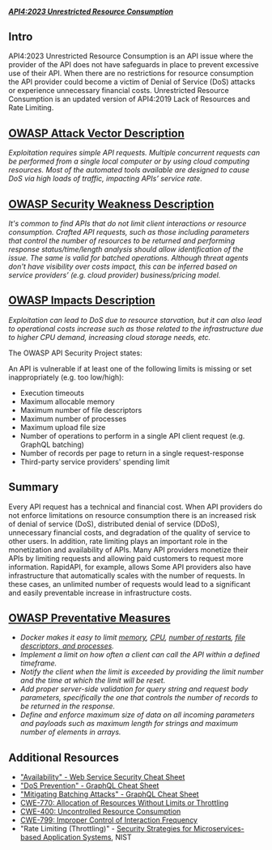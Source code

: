 ##### [API4:2023 Unrestricted Resource Consumption](https://university.apisec.ai/products/owasp-api-security-top-10-and-beyond/categories/2152492155)

## Intro

API4:2023 Unrestricted Resource Consumption is an API issue where the provider of the API does not have safeguards in place to prevent excessive use of their API. When there are no restrictions for resource consumption the API provider could become a victim of Denial of Service (DoS) attacks or experience unnecessary financial costs. Unrestricted Resource Consumption is an updated version of API4:2019 Lack of Resources and Rate Limiting.

## [OWASP Attack Vector Description](https://owasp.org/API-Security/editions/2023/en/0xa4-unrestricted-resource-consumption/)

_Exploitation requires simple API requests. Multiple concurrent requests can be performed from a single local computer or by using cloud computing resources. Most of the automated tools available are designed to cause DoS via high loads of traffic, impacting APIs’ service rate._

## [OWASP Security Weakness Description](https://owasp.org/API-Security/editions/2023/en/0xa4-unrestricted-resource-consumption/)

_It's common to find APIs that do not limit client interactions or resource consumption. Crafted API requests, such as those including parameters that control the number of resources to be returned and performing response status/time/length analysis should allow identification of the issue. The same is valid for batched operations. Although threat agents don't have visibility over costs impact, this can be inferred based on service providers’ (e.g. cloud provider) business/pricing model._

## [OWASP Impacts Description](https://owasp.org/API-Security/editions/2023/en/0xa4-unrestricted-resource-consumption/)

_Exploitation can lead to DoS due to resource starvation, but it can also lead to operational costs increase such as those related to the infrastructure due to higher CPU demand, increasing cloud storage needs, etc._

The OWASP API Security Project states:

An API is vulnerable if at least one of the following limits is missing or set inappropriately (e.g. too low/high):

- Execution timeouts
- Maximum allocable memory
- Maximum number of file descriptors
- Maximum number of processes
- Maximum upload file size
- Number of operations to perform in a single API client request (e.g. GraphQL batching)
- Number of records per page to return in a single request-response
- Third-party service providers' spending limit

## Summary

Every API request has a technical and financial cost. When API providers do not enforce limitations on resource consumption there is an increased risk of denial of service (DoS), distributed denial of service (DDoS), unnecessary financial costs, and degradation of the quality of service to other users. In addition, rate limiting plays an important role in the monetization and availability of APIs. Many API providers monetize their APIs by limiting requests and allowing paid customers to request more information. RapidAPI, for example, allows Some API providers also have infrastructure that automatically scales with the number of requests. In these cases, an unlimited number of requests would lead to a significant and easily preventable increase in infrastructure costs.

## [OWASP Preventative Measures](https://owasp.org/API-Security/editions/2023/en/0xa4-unrestricted-resource-consumption/)

- _Docker makes it easy to limit [memory](https://docs.docker.com/config/containers/resource_constraints/#memory), [CPU](https://docs.docker.com/config/containers/resource_constraints/#cpu), [number of restarts](https://docs.docker.com/engine/reference/commandline/run/#restart-policies---restart), [file descriptors, and processes](https://docs.docker.com/engine/reference/commandline/run/#set-ulimits-in-container---ulimit)._
- _Implement a limit on how often a client can call the API within a defined timeframe._
- _Notify the client when the limit is exceeded by providing the limit number and the time at which the limit will be reset._
- _Add proper server-side validation for query string and request body parameters, specifically the one that controls the number of records to be returned in the response._
- _Define and enforce maximum size of data on all incoming parameters and payloads such as maximum length for strings and maximum number of elements in arrays._

## Additional Resources

- ["Availability" - Web Service Security Cheat Sheet](https://cheatsheetseries.owasp.org/cheatsheets/Web_Service_Security_Cheat_Sheet.html#availability)
- ["DoS Prevention" - GraphQL Cheat Sheet](https://cheatsheetseries.owasp.org/cheatsheets/GraphQL_Cheat_Sheet.html#dos-prevention)
- ["Mitigating Batching Attacks" - GraphQL Cheat Sheet](https://cheatsheetseries.owasp.org/cheatsheets/GraphQL_Cheat_Sheet.html#mitigating-batching-attacks)
- [CWE-770: Allocation of Resources Without Limits or Throttling](https://cwe.mitre.org/data/definitions/770.html)
- [CWE-400: Uncontrolled Resource Consumption](https://cwe.mitre.org/data/definitions/400.html)
- [CWE-799: Improper Control of Interaction Frequency](https://cwe.mitre.org/data/definitions/799.html)
- "Rate Limiting (Throttling)" - [Security Strategies for Microservices-based Application Systems](https://nvlpubs.nist.gov/nistpubs/SpecialPublications/NIST.SP.800-204.pdf), NIST